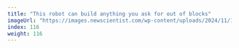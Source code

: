 ```yaml
---
title: "This robot can build anything you ask for out of blocks"
imageUrl: "https://images.newscientist.com/wp-content/uploads/2024/11/11142047/SEI_228478494.jpg?width=788"
index: 116
weight: 116
---
```

